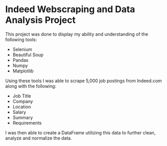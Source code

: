 # Indeed Webscraping and Data Analysis Project

This project was done to display my ability and understanding of the following tools:
  - Selenium
  - Beautiful Soup
  - Pandas
  - Numpy
  - Matplotlib

Using these tools I was able to scrape 5,000 job postings from Indeed.com along with the following:
  - Job Title
  - Company
  - Location
  - Salary
  - Summary
  - Requirements
 
 I was then able to create a DataFrame utilizing this data to further clean, analyze and normalize the data.
